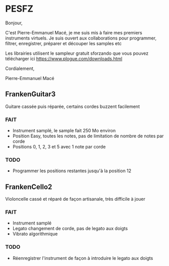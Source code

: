# PESFZ
Bonjour,

C'est Pierre-Emmanuel Macé, je me suis mis à faire mes premiers instruments virtuels.
Je suis ouvert aux collaborations pour programmer, filtrer, enregistrer, préparer et découper les samples etc

Les librairies utilisent le sampleur gratuit sforzando que vous pouvez télécharger ici https://www.plogue.com/downloads.html

Cordialement,

Pierre-Emmanuel Macé

## FrankenGuitar3
Guitare cassée puis réparée, certains cordes buzzent facilement

### FAIT
- Instrument samplé, le sample fait 250 Mo environ
- Position Easy, toutes les notes, pas de limitation de nombre de notes par corde
- Positions 0, 1, 2, 3 et 5 avec 1 note par corde

### TODO
- Programmer les positions restantes jusqu'à la position 12

## FrankenCello2
Violoncelle cassé et réparé de façon artisanale, très difficile à jouer

### FAIT
- Instrument samplé
- Legato changement de corde, pas de legato aux doigts
- Vibrato algorithmique

### TODO
- Réenregistrer l'instrument de façon à introduire le legato aux doigts
